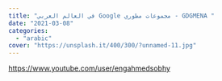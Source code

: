 ```yaml
---
title: "في العالم العربي Google مجموعات مطوري - GDGMENA "
date: "2021-03-08"
categories:
  - "arabic"
cover: "https://unsplash.it/400/300/?unnamed-11.jpg"
---
```


https://www.youtube.com/user/engahmedsobhy
